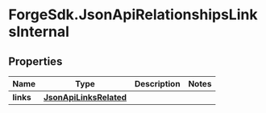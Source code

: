 # ForgeSdk.JsonApiRelationshipsLinksInternal

## Properties
Name | Type | Description | Notes
------------ | ------------- | ------------- | -------------
**links** | [**JsonApiLinksRelated**](JsonApiLinksRelated.md) |  | 


